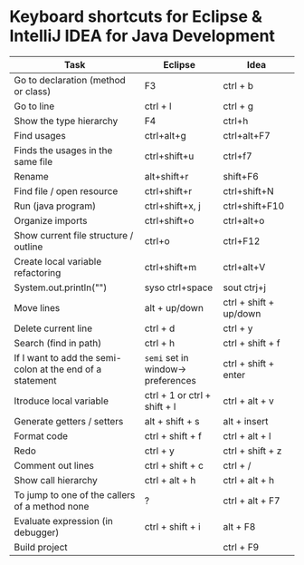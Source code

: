 # Keyboard shortcuts for Eclipse & IntelliJ IDEA for Java Development

| Task | Eclipse  | Idea |
| ------------- | ------------- | ------------- |
| Go to declaration (method or class) |  F3 | ctrl + b |
| Go to line | ctrl + l  | ctrl + g |
| Show the type hierarchy | F4 | ctrl+h | 
| Find usages | ctrl+alt+g | ctrl+alt+F7	| 
| Finds the usages in the same file | ctrl+shift+u | ctrl+f7	| 
| Rename | alt+shift+r | shift+F6 | 
| Find file / open resource | ctrl+shift+r | ctrl+shift+N | 
| Run (java program) | ctrl+shift+x, j | ctrl+shift+F10 | 
| Organize imports | ctrl+shift+o | ctrl+alt+o | 
| Show current file structure / outline | ctrl+o | ctrl+F12 | 
| Create local variable refactoring | ctrl+shift+m | ctrl+alt+V | 
| System.out.println("") | syso ctrl+space | sout ctrj+j | 
| Move lines | alt + up/down | ctrl + shift + up/down | 
| Delete current line | ctrl + d | ctrl + y | 
| Search (find in path) | ctrl + h | ctrl + shift + f | 
| If I want to add the semi-colon at the end of a statement | `semi` set in window-> preferences | ctrl + shift + enter | 
| Itroduce local variable | ctrl + 1 or ctrl + shift + l | ctrl + alt + v | 
| Generate getters / setters | alt + shift + s | alt + insert | 
| Format code | ctrl + shift + f | ctrl + alt + l | 
| Redo | ctrl + y | ctrl + shift + z | 
| Comment out lines | ctrl + shift + c | ctrl + / | 
| Show call hierarchy | ctrl + alt + h | ctrl + alt + h | 
| To jump to one of the callers of a method none | ? | ctrl + alt + F7 | 
| Evaluate expression (in debugger) | ctrl + shift + i | alt + F8 | 
| Build project | | ctrl + F9 |

